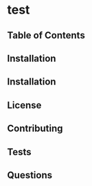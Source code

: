 # test 
 
 
 
## Table of Contents 
 
 
 
## Installation 
 
 
 
## Installation 
 
 
 
## License 
 
 
 
## Contributing 
 
 
 
## Tests 
 
 
 
## Questions 
 
 
 
